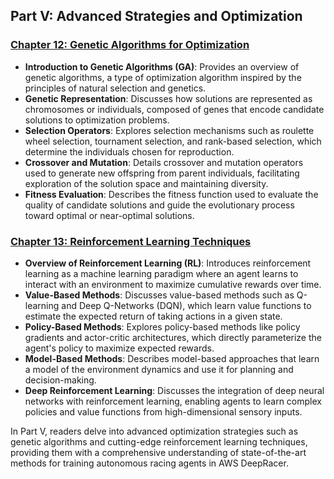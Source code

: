 ## Part V: Advanced Strategies and Optimization

### [Chapter 12: Genetic Algorithms for Optimization](https://github.com/Rishit-katiyar/Mastering-AWS-DeepRacer/blob/944a1a80b835ff666ebb95204c681131b78af5a8/chapter's%20/Chapter%2012:%20Genetic%20Algorithms%20for%20Optimization.md)

- **Introduction to Genetic Algorithms (GA)**: Provides an overview of genetic algorithms, a type of optimization algorithm inspired by the principles of natural selection and genetics.
- **Genetic Representation**: Discusses how solutions are represented as chromosomes or individuals, composed of genes that encode candidate solutions to optimization problems.
- **Selection Operators**: Explores selection mechanisms such as roulette wheel selection, tournament selection, and rank-based selection, which determine the individuals chosen for reproduction.
- **Crossover and Mutation**: Details crossover and mutation operators used to generate new offspring from parent individuals, facilitating exploration of the solution space and maintaining diversity.
- **Fitness Evaluation**: Describes the fitness function used to evaluate the quality of candidate solutions and guide the evolutionary process toward optimal or near-optimal solutions.

### [Chapter 13: Reinforcement Learning Techniques](https://github.com/Rishit-katiyar/Mastering-AWS-DeepRacer/blob/944a1a80b835ff666ebb95204c681131b78af5a8/chapter's%20/Chapter%2013:%20Reinforcement%20Learning%20Techniques.md)

- **Overview of Reinforcement Learning (RL)**: Introduces reinforcement learning as a machine learning paradigm where an agent learns to interact with an environment to maximize cumulative rewards over time.
- **Value-Based Methods**: Discusses value-based methods such as Q-learning and Deep Q-Networks (DQN), which learn value functions to estimate the expected return of taking actions in a given state.
- **Policy-Based Methods**: Explores policy-based methods like policy gradients and actor-critic architectures, which directly parameterize the agent's policy to maximize expected rewards.
- **Model-Based Methods**: Describes model-based approaches that learn a model of the environment dynamics and use it for planning and decision-making.
- **Deep Reinforcement Learning**: Discusses the integration of deep neural networks with reinforcement learning, enabling agents to learn complex policies and value functions from high-dimensional sensory inputs.

In Part V, readers delve into advanced optimization strategies such as genetic algorithms and cutting-edge reinforcement learning techniques, providing them with a comprehensive understanding of state-of-the-art methods for training autonomous racing agents in AWS DeepRacer.
